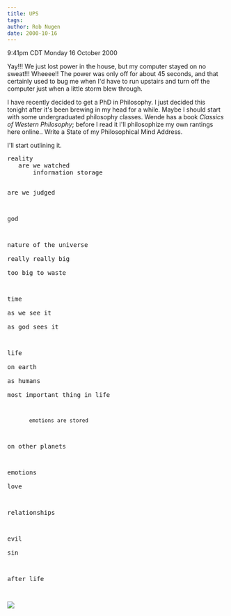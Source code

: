 ```yaml
---
title: UPS
tags: 
author: Rob Nugen
date: 2000-10-16
---
```


<title>UPS</title>
<p class=date>9:41pm CDT Monday 16 October 2000

<p>Yay!!!  We just lost power in the house, but my computer stayed on
no sweat!!!  Wheeee!!  The power was only off for about 45 seconds,
and that certainly used to bug me when I'd have to run upstairs and
turn off the computer just when a little storm blew through.

<p>I have recently decided to get a PhD in Philosophy.  I just decided
this tonight after it's been brewing in my head for a while.  Maybe I
should start with some undergraduated philosophy classes.  Wende has a
book <em>Classics of Western Philosophy</em>; before I read it I'll
philosophize my own rantings here online..  Write a State of my
Philosophical Mind Address.

<p>I'll start outlining it.

<p><pre>
reality                                      
   are we watched			     
       information storage		     
					     
   are we judged			     
                                             
god                                          
                                             
nature of the universe                       
   really really big                         
      too big to waste                       
                                             
time                                         
   as we see it				     
   as god sees it			     
                                             
life                                         
   on earth                                  
       as humans                             
           most important thing in life      
                                             
           emotions are stored               
   on other planets                          
                                             
emotions                                     
   love                                      
                                             
relationships                                
                                             
evil                                         
   sin                                       
                                             
after life                                   
</pre>

<p><img src='/images/rob/wL-ROB.gif'>


